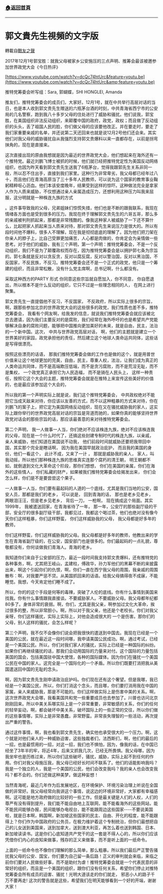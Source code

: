 ###  [:house:返回首頁](https://github.com/ourhimalayas/txt)
---
# 郭文貴先生視頻的文字版
轉載自[戰友之聲](http://littleantvoice.blogspot.com)

2017年12月1号郭宝胜：就我父母被家乡公安施压的三点声明、推筹会最该被邀参加世界政党大会《今日热评》



[https://www.youtube.com/watch?v=dcQc74htUrc&feature=youtu.be](https://www.youtube.com/watch?v=dcQc74htUrc&amp;feature=youtu.be)



推特党筹委会听写组：Sara, 郭蝴蝶，SHI HONGLEI, Amanda





推友们，推特党筹委会的成员们，大家好。12月1号，就在中共举行高层对话的当日，也是本人收到郭文贵先生赠送的六瓶茅台酒的时刻，中共青海省西宁市的公安局的几名警察，跑到我八十多岁父母的住处进行了威胁和骚扰。他们说我，郭宝胜，在美国组织非法反动组织，来颠覆中国的政府，政党，政权；而且做了反动组织的头头，丢了祖国人民的脸，你们做父母的应该要他改正。并在要走时，要走了我们家重要亲戚的名单，并还说第二天还回来也就是说12月2号他们还会来。其实他们对我父母的威胁骚扰自从我强烈支持郭文贵爆料以来一直都存在，以前是拐弯抹角的，现在是直接来。



这次直接出现的原由我想就是因为最近的世界政党大会，他们想起来在海外还有一个推特党。最近刘鹏飞博士被抓的时候，他们就已经把推特党定性为美国反动网络组织，也因为昨天看到郭文贵先生送我了6瓶茅台，觉得我跟郭先生关系非同一般，所以忍不住出手，直接到我们家里。这种行为非常卑劣，我父母都已经年过八十，而且他们在青海高原当了三十多年人民教师，可以说为这个国家的教育事业鞠躬精粹呕心沥血。他们本该安度晚年，结果受到这样的惊吓。这种做法完全是拿家人作为人质来威胁，不仅想通过亲人亲属造成压力，还想利用这种压力叫我来屈服，这分明就是一种株连九族的方式



。这件事导致我的父母，兄弟姐妹们惊慌失措，他们也是不断的跟我联系，我现在情绪各方面也是受到很多的压力。我现在终于理解郭文贵先生的六哥五哥，那么多的亲戚被判刑抓起来，那都是非常残酷的。像我这种家人被威胁了一下还不算什么，比起把家人抓起来当人质来对待，那对郭文贵先生来说压力是很大的。所以有段时间他不爆料，很多人不理解，现在我是彻彻底底的理解了。因为他们把刀架在你亲人的脖子上，比自己受罪更加痛苦，人心都是肉做的，你肯定会为亲情做一些思考。对于他们的威胁，我有三个声明，第一个声明：推特党筹委会，不是一个反动组织，我们不是为了颠覆政权而存在，因为推特党筹委会是以拥护郭七条为宗旨的。郭七条就是反对以贪反贪，反对以腐反腐，反对以警治国，反对以黑治国，不反国家，不反民族，不反习。推特党筹委会还不是一个正式的政党，他只是一个筹建的组织，而且非常松散，没有什么党主席啊，总书记啊，什么都没有。



采取这种西方的PARTY 形式 你同意这些宗旨就自愿加入，你不同意， 你自愿退出，所以根本不是什么反动的组织，它只不过是一些理念相同的人， 在网上进行聚集。



郭文贵先生一直提倡他不反习，不反国家， 不反政府，所以实际上很多的宗旨，啊，跟那些参加北京的世界政党大会的这些很多的政党，我们性质也差不多，推特党筹委会， 我看有个网友啊，给我发的信息，就说我们推特党筹委会就应该被北京去邀请，因为我们主要反对的是腐败，我们经常在海外呼吁的也是希望共产党能够解决自身的腐败问题，能够把中国推向更加美好的未来，就是自由，民主，法治的一个新中国。这次， 中共与世界政党高层对话， 啊，他们的主题就是建立一个世界美好的家园，政党承担他的责任，然后建立这个地球人类命运共同体，这些话是写得很漂亮。



按照这些漂亮的话语， 那我们推特党筹委会做的工作也是做的这个，就是用普世价值来让这个地球更加的完美，自由，民主，尊重人权，法治，让我们成为真正的人类命运共同体，而不是高端欺压低端，而不是贪污腐败，而不是荒淫无耻，而不是集权， 一个政党真正承担它为人民造福， 而不是骑在人民头上， 这样一种责任，按照它这个大会的主题，推特党筹委会就是在推特上来宣传这些美好的价值的，也是最应该参加这个大会的，

所以我的第一个声明实际上就是说，我们这个推特党筹委会， 中共政权绝对不能把它当成天敌来对待，你应该以友善的方式，而不以这种粗暴的方式来对待，你在刘鹏飞的案子上，把它定为美国网络反动组织，现在又在骚扰威胁我的家人，这实际上跟你举行的世界政党高层对话的宗旨是背道而驰的，如果你真的能够坚持世界政党对话会的那些宗旨的话，那应该最善意的来对待推特党筹委会。



第二个声明， 我一人做事一人当，你们绝对不应该株连九族，绝对不应该株连我的父母，现在是一个什么时代了，还搞这些封建专制时代的株连九族，以亲戚， 亲人来威胁，他们知道在美国说不动我， 他们前段时间就威胁还要把我带回中国，其实那个完全是瞎话啊， 因为我在美国早就政治庇护， 而且我的美国的身份，他们一看这个， 此计不成，又来了一计 ， 那就是威胁我的亲人， 家人，叫我动摇，所以他们那种株连九族的思维真实连那个腐朽的清王朝， 明王朝都不如，就倒退到文化大革命这个阶段，那你们想想， 你们在美国的亲属，你们在海外的这些情人， 你们私藏的财产，如果被我们推特党筹委会给揭发出来， 你们会怎么样，你们是不是要尝尝这个果子。



一人做事一人当，你们要有最起码的人道的一个底线，尤其是我们当地的公安，国安人员，那都是我们的老乡， 可以说是， 回到青海的话， 那也是老乡见老乡， 两眼泪汪汪，但是老乡见老乡， 背后一刀， 一枪啊， 现在搞成这个局面。其实1999年， 我被遣送回家，在青海省待了一年， 那一年，公安厅的那些副厅级的干部，安全厅的很多副厅级干部，我都见过，我都这个喝过茶，他们也绝对没有像今天你们这样粗暴，你们这样野蛮， 你们这样威胁我的父母， 我父母都是好多年的教师，



你们这样野蛮，你们这样威胁我的父母。我父母都是好多年的教师，他教出来的学生在青海省副厅级的，在公安，国安部门也是很多的。你们最起码的一点礼貌，尊敬都没有，你何谈做我们青海人。青海的老乡。



我知道你们来自于公安部的压力，最近一段时间我支持郭文贵爆料，还有推特党的各种事务，啊，尤其把王岐山，孟建柱，傅政华，孙力军他们的黑幕不断的来披露出来，啊这个引起你们的仇恨，啊，你们一直在西宁我父母的周围，我亲戚的周围散布：啊，对我要严惩不贷。从美国抓回来的话语。给我父母搞得夜不成寐，不能睡觉。我想，今天肯定他们睡不成了。



所以，你的的这个手段是何等的毒辣，突破了人伦的底线。你有什么事情到美国来找我。你有什么事情跟我直接谈。不要威胁家人。不要威胁父母。我父母都年纪都80多了。身体非常的衰弱。啊，你们，尤其是我父亲，啊参加过文化大革命，挨过很多的整，所以非常胆小。啊，所以对于我父亲，他还是个老校长。你们对我父亲呀，你们这样骚扰，实际上实际上，对他会造成很大的 一个是伤害。那你们的父母，别人这样的骚扰，会怎么样呢？



第三个声明，我不仅不会像你们说会把我很快的遣送到中国去。我现在已经是一个美国的公民，就在最近这一段时间哪，我申请美国公民成功。啊，通过考试，已经是一个美国公民。所以，你们对我们家人的骚扰，实际上已经是一种国际的纠纷。如果你们再继续骚扰的话，那我们会动用国际的力量来对付。这个国际的力量包括美国的国会，包括美国驻中国大使馆，各种的国际媒体。因为你们在骚扰一个美国公民在中国的家人。这完全是一个国际化的一个矛盾。所以你们既要打消把我从美国遣送回中国的无耻的念头。



啊，因为郭文贵先生刚申请政治庇护吗。你们现在还有这个奢望。但是我哪，我已经是一个美国公民，所以，你们打消这个念头，而且哪，你们要打消用我在中国的家属，亲人来威胁我，那是不可能的。你们这样做实际上是伤害中美的关系。啊，这次世界政党大会哪，我看美国共和党一些重要成员也去参加了。川普也访问北京刚刚回来。所以中美关系哪实际上是一个非常重要，非常敏感的关系，你们的任何的轻举妄动，啊，都会破坏中美关系，破坏国际上的一些正常的交往，所以你们做的这些事情哪，实际上是非常愚蠢，非常野蛮。非常丧失理智的一些活动，再次提出严重的警告。



通过这件事情，啊，我也看到郭文贵先生，确实他也承受很大的一个压力。啊，这个就是对他们亲人的一种威胁迫害，这些独裁者们，法西斯们，啊，他们的最后的一招，也是最惯用的一招，对这一招，我们也不惧怕，因为，像我的话，在中国已经坐了3年半的牢，将近4年，后来又抓我几次，已经无所畏惧。我父母哪，因为我坐牢也是历练过来，所以你们这些破坏，骚扰，威胁，实际上起不到任何的作用。你们对我父母施压我，我父母已经好长时间不联系了。他们的话能影响我吗？我是一个独立的人，我是一个美国的公民，他们会改变我吗？我的亲人也会改变我吗？都不会的。你们还做这种美梦。做这种妄想！





当然青海呢，最近几年作为后发展地区，在环境保护、环境污染治理上听说在全国做的非常好。我父母经常向我讲这个事情，说这边的环境非常好，大家都有幸福感啊。这可能是地方政府做的比较好的一些工作。但是最关键是人们的人权，人们的尊严有没有得到提升，我们能不能自由地上互联网，能不能看海外的这些网站，能不能民间能够办报，民间能够办电视台，能不能跟周边这些国家----不要说美国啦，就是日本啊，韩国啊，新加坡这些国家的民主、自由、开化的程度，能不能跟得上？你们作为中国政府的公务员，在极力维护着这个专制统治，但你们最想把自己的儿女送到美国来，送到加拿大，送到澳大利亚，再怎么着也送到韩国、日本、新加坡读读书。这是你们心底知道共产党干的这一套是不得人心的，所以你们应该凭借你们内心的良知来做事，残存的正义来做事，而不是听上面的一纸命令。



上面的一纸命令也不像你们理解的那么简单，那么粗暴。所以我们最后严正警告骚扰我父母的公安、国宝，你们要为自己留一条后路！正义的审判就会来临，来临之前你们要对人民做些好事，而不是助纣为虐！推特党筹委会就是一个代表民意的非常好的组织，而且是一个美国的组织，跟你们没有任何关系，希望你们停止对推特党筹委会所有成员的迫害、骚扰！光明大道该走的你们就走， 邪恶小人的路子千万不要再走! 这次的警告就是这些，希望我们在明天能够看到一个好的开端，谢谢大家！